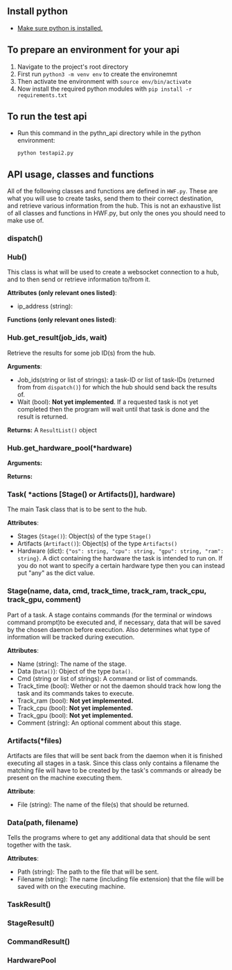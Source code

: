 ## Install python

* [Make sure python is installed.](https://www.python.org/downloads/)

## To prepare an environment for your api

1. Navigate to the project's root directory
2. First run `python3 -m venv env` to create the environemnt
3. Then activate tne environment with `source env/bin/activate`
4. Now install the required python modules with `pip install -r requirements.txt`

## To run the test api
* Run this command in the pythn_api directory while in the python environment:

  `python testapi2.py`

## API usage, classes and functions
All of the following classes and functions are defined in `HWF.py`. These are what you will use to create tasks, send them to their correct destination, and retrieve various information from the hub. This is not an exhaustive list of all classes and functions in HWF.py, but only the ones you should need to make use of.

### dispatch()

### Hub()
This class is what will be used to create a websocket connection to a hub, and to then send or retrieve information to/from it. 

**Attributes (only relevant ones listed)**:
* ip_address (string):  

**Functions (only relevant ones listed)**:

###  Hub.get_result(job_ids, wait)
Retrieve the results for some job ID(s) from the hub.

**Arguments**:
* Job_ids(string or list of strings): a task-ID or list of task-IDs (returned from from `dispatch()`) for which the hub should send back the results of.
* Wait (bool): **Not yet implemented**. If a requested task is not yet completed then the program will wait until that task is done and the result is returned.

**Returns:** A `ResultList()` object

### Hub.get_hardware_pool(*hardware)
**Arguments:**

**Returns:**
### Task( *actions [Stage() or Artifacts()], hardware)
The main Task class that is to be sent to the hub.

**Attributes**:
* Stages (`Stage()`): Object(s) of the type `Stage()`
* Artifacts (`Artifact()`): Object(s) of the type `Artifacts()`
* Hardware (dict): `{"os": string, "cpu": string, "gpu": string, "ram": string}`. A dict containing the hardware the task is intended to run on.
If you do not want to specify a certain hardware type then you can instead put "any" as the dict value.

### Stage(name, data, cmd, track_time, track_ram, track_cpu, track_gpu, comment)
Part of a task. A stage contains commands (for the terminal or windows command prompt)to be executed and, if necessary, data that will be saved by the chosen daemon before execution. Also determines what type of information will be tracked during execution.

**Attributes**:
* Name (string): The name of the stage.
* Data (`Data()`): Object of the type `Data()`.
* Cmd (string or list of strings): A command or list of commands.
* Track_time (bool): Wether or not the daemon should track how long the task and its commands takes to execute.
* Track_ram (bool): **Not yet implemented.**
* Track_cpu (bool): **Not yet implemented.**
* Track_gpu (bool): **Not yet implemented.**
* Comment (string): An optional comment about this stage.

### Artifacts(*files)
Artifacts are files that will be sent back from the daemon when it is finished executing all stages in a task. Since this class only contains a filename the matching file will have to be created by the task's commands or already be present on the machine executing them.

**Attribute**:
* File (string): The name of the file(s) that should be returned.

### Data(path, filename)
Tells the programs where to get any additional data that should be sent together with the task.

**Attributes**:
* Path (string): The path to the file that will be sent.
* Filename (string): The name (including file extension) that the file will be saved with on the executing machine.



### TaskResult()

### StageResult()

### CommandResult()

### HardwarePool


